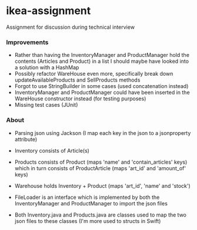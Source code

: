 # ikea-assignment
Assignment for discussion during technical interview

### Improvements
- Rather than having the InventoryManager and ProductManager hold the contents (Articles and Product) in a list I should maybe have looked into a solution with a HashMap
- Possibly refactor WareHouse even more, specifically break down updateAvailableProducts and SellProducts methods
- Forgot to use StringBuilder in some cases (used concatenation instead)
- InventoryManager and ProductManager could have been inserted in the WareHouse constructor instead (for testing purposes)
- Missing test cases (JUnit)

### About
- Parsing json using Jackson (I map each key in the json to a jsonproperty attribute)

- Inventory consists of Article(s)

- Products consists of Product (maps 'name' and 'contain_articles' keys) which in turn consists of ProductArticle (maps 'art_id' and 'amount_of' keys)

- Warehouse holds Inventory + Product (maps 'art_id', 'name' and 'stock')

- FileLoader is an interface which is implemented by both the InventoryManager and ProductManager to import the json files

- Both Inventory.java and Products.java are classes used to map the two json files to these classes (I'm more used to structs in Swift)
